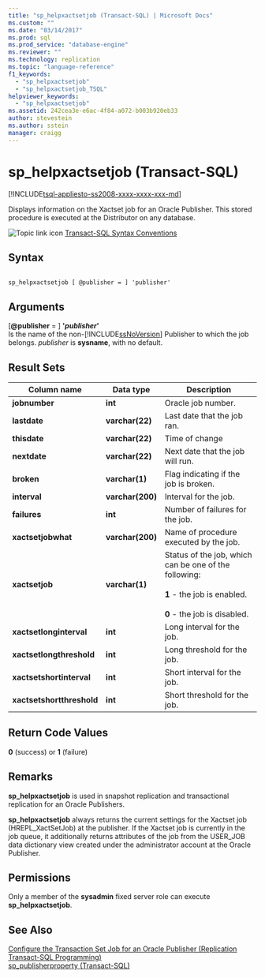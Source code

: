 ```yaml
---
title: "sp_helpxactsetjob (Transact-SQL) | Microsoft Docs"
ms.custom: ""
ms.date: "03/14/2017"
ms.prod: sql
ms.prod_service: "database-engine"
ms.reviewer: ""
ms.technology: replication
ms.topic: "language-reference"
f1_keywords: 
  - "sp_helpxactsetjob"
  - "sp_helpxactsetjob_TSQL"
helpviewer_keywords: 
  - "sp_helpxactsetjob"
ms.assetid: 242cea3e-e6ac-4f84-a072-b003b920eb33
author: stevestein
ms.author: sstein
manager: craigg
---
```

# sp_helpxactsetjob (Transact-SQL)
[!INCLUDE[tsql-appliesto-ss2008-xxxx-xxxx-xxx-md](../../includes/tsql-appliesto-ss2008-xxxx-xxxx-xxx-md.md)]

  Displays information on the Xactset job for an Oracle Publisher. This stored procedure is executed at the Distributor on any database.  
  
 ![Topic link icon](../../database-engine/configure-windows/media/topic-link.gif "Topic link icon") [Transact-SQL Syntax Conventions](../../t-sql/language-elements/transact-sql-syntax-conventions-transact-sql.md)  
  
## Syntax  
  
```  
  
sp_helpxactsetjob [ @publisher = ] 'publisher'   
```  
  
## Arguments  
 [**@publisher** = ] **'***publisher***'**  
 Is the name of the non-[!INCLUDE[ssNoVersion](../../includes/ssnoversion-md.md)] Publisher to which the job belongs. *publisher* is **sysname**, with no default.  
  
## Result Sets  
  
|Column name|Data type|Description|  
|-----------------|---------------|-----------------|  
|**jobnumber**|**int**|Oracle job number.|  
|**lastdate**|**varchar(22)**|Last date that the job ran.|  
|**thisdate**|**varchar(22)**|Time of change|  
|**nextdate**|**varchar(22)**|Next date that the job will run.|  
|**broken**|**varchar(1)**|Flag indicating if the job is broken.|  
|**interval**|**varchar(200)**|Interval for the job.|  
|**failures**|**int**|Number of failures for the job.|  
|**xactsetjobwhat**|**varchar(200)**|Name of procedure executed by the job.|  
|**xactsetjob**|**varchar(1)**|Status of the job, which can be one of the following:<br /><br /> **1** - the job is enabled.<br /><br /> **0** - the job is disabled.|  
|**xactsetlonginterval**|**int**|Long interval for the job.|  
|**xactsetlongthreshold**|**int**|Long threshold for the job.|  
|**xactsetshortinterval**|**int**|Short interval for the job.|  
|**xactsetshortthreshold**|**int**|Short threshold for the job.|  
  
## Return Code Values  
 **0** (success) or **1** (failure)  
  
## Remarks  
 **sp_helpxactsetjob** is used in snapshot replication and transactional replication for an Oracle Publishers.  
  
 **sp_helpxactsetjob** always returns the current settings for the Xactset job (HREPL_XactSetJob) at the publisher. If the Xactset job is currently in the job queue, it additionally returns attributes of the job from the USER_JOB data dictionary view created under the administrator account at the Oracle Publisher.  
  
## Permissions  
 Only a member of the **sysadmin** fixed server role can execute **sp_helpxactsetjob**.  
  
## See Also  
 [Configure the Transaction Set Job for an Oracle Publisher &#40;Replication Transact-SQL Programming&#41;](../../relational-databases/replication/administration/configure-the-transaction-set-job-for-an-oracle-publisher.md)   
 [sp_publisherproperty &#40;Transact-SQL&#41;](../../relational-databases/system-stored-procedures/sp-publisherproperty-transact-sql.md)  
  
  
